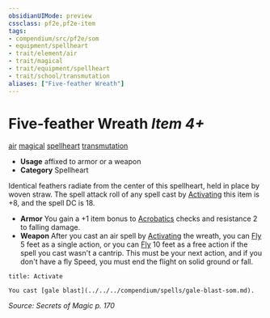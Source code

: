 ```yaml
---
obsidianUIMode: preview
cssclass: pf2e,pf2e-item
tags:
- compendium/src/pf2e/som
- equipment/spellheart
- trait/element/air
- trait/magical
- trait/equipment/spellheart
- trait/school/transmutation
aliases: ["Five-feather Wreath"]
---
```

# Five-feather Wreath *Item 4+*  
[air](air.md)  [magical](magical.md)  [spellheart](spellheart-som.md)  [transmutation](transmutation.md)  

- **Usage** affixed to armor or a weapon
- **Category** Spellheart

Identical feathers radiate from the center of this spellheart, held in place by woven straw. The spell attack roll of any spell cast by [Activating](activate-an-item.md) this item is +8, and the spell DC is 18.

- **Armor** You gain a +1 item bonus to [Acrobatics](../../skills.md#Acrobatics) checks and resistance 2 to falling damage.
- **Weapon** After you cast an air spell by [Activating](activate-an-item.md) the wreath, you can [Fly](rules/actions/fly.md) 5 feet as a single action, or you can [Fly](rules/actions/fly.md) 10 feet as a free action if the spell you cast wasn't a cantrip. This must be your next action, and if you don't have a fly Speed, you must end the flight on solid ground or fall.

```ad-embed-ability
title: Activate

You cast [gale blast](../../../compendium/spells/gale-blast-som.md).
```

*Source: Secrets of Magic p. 170*
